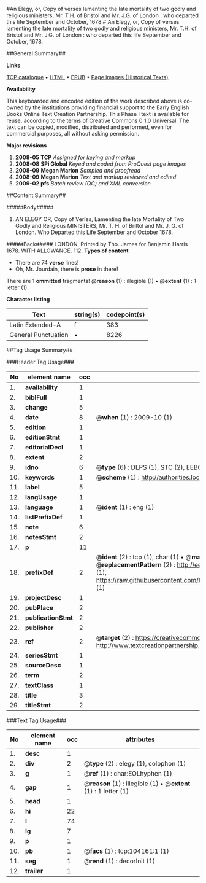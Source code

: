 #An Elegy, or, Copy of verses lamenting the late mortality of two godly and religious ministers, Mr. T.H. of Bristol and Mr. J.G. of London : who departed this life September and October, 1678.#
An Elegy, or, Copy of verses lamenting the late mortality of two godly and religious ministers, Mr. T.H. of Bristol and Mr. J.G. of London : who departed this life September and October, 1678.

##General Summary##

**Links**

[TCP catalogue](http://www.ota.ox.ac.uk/tcp/)  • 
[HTML](http://tei.it.ox.ac.uk/tcp/Texts-HTML/free/A39/A39167.html)  • 
[EPUB](http://tei.it.ox.ac.uk/tcp/Texts-EPUB/free/A39/A39167.epub) • 
[Page images (Historical Texts)](https://data.historicaltexts.jisc.ac.uk/view?pubId=eebo-15615420e&pageId=eebo-15615420e-104161-1)

**Availability**

This keyboarded and encoded edition of the
	       work described above is co-owned by the institutions
	       providing financial support to the Early English Books
	       Online Text Creation Partnership. This Phase I text is
	       available for reuse, according to the terms of Creative
	       Commons 0 1.0 Universal. The text can be copied,
	       modified, distributed and performed, even for
	       commercial purposes, all without asking permission.

**Major revisions**

1. __2008-05__ __TCP__ *Assigned for keying and markup*
1. __2008-08__ __SPi Global__ *Keyed and coded from ProQuest page images*
1. __2008-09__ __Megan Marion__ *Sampled and proofread*
1. __2008-09__ __Megan Marion__ *Text and markup reviewed and edited*
1. __2009-02__ __pfs__ *Batch review (QC) and XML conversion*

##Content Summary##

#####Body#####

1. AN ELEGY OR, Copy of Verſes, Lamenting the late Mortality of Two Godly and Religious MINISTERS, Mr. T. H. of Briſtol and Mr. J. G. of London. Who Departed this Life September and October 1678.

#####Back#####
LONDON, Printed by Tho. James for Benjamin Harris 1678. WITH ALLOWANCE. 112.
**Types of content**

  * There are 74 **verse** lines!
  * Oh, Mr. Jourdain, there is **prose** in there!

There are 1 **ommitted** fragments! 
 @__reason__ (1) : illegible (1)  •  @__extent__ (1) : 1 letter (1)

**Character listing**


|Text|string(s)|codepoint(s)|
|---|---|---|
|Latin Extended-A|ſ|383|
|General Punctuation|•|8226|

##Tag Usage Summary##

###Header Tag Usage###

|No|element name|occ|attributes|
|---|---|---|---|
|1.|__availability__|1||
|2.|__biblFull__|1||
|3.|__change__|5||
|4.|__date__|8| @__when__ (1) : 2009-10 (1)|
|5.|__edition__|1||
|6.|__editionStmt__|1||
|7.|__editorialDecl__|1||
|8.|__extent__|2||
|9.|__idno__|6| @__type__ (6) : DLPS (1), STC (2), EEBO-CITATION (1), OCLC (1), VID (1)|
|10.|__keywords__|1| @__scheme__ (1) : http://authorities.loc.gov/ (1)|
|11.|__label__|5||
|12.|__langUsage__|1||
|13.|__language__|1| @__ident__ (1) : eng (1)|
|14.|__listPrefixDef__|1||
|15.|__note__|6||
|16.|__notesStmt__|2||
|17.|__p__|11||
|18.|__prefixDef__|2| @__ident__ (2) : tcp (1), char (1)  •  @__matchPattern__ (2) : ([0-9\-]+):([0-9IVX]+) (1), (.+) (1)  •  @__replacementPattern__ (2) : http://eebo.chadwyck.com/downloadtiff?vid=$1&page=$2 (1), https://raw.githubusercontent.com/textcreationpartnership/Texts/master/tcpchars.xml#$1 (1)|
|19.|__projectDesc__|1||
|20.|__pubPlace__|2||
|21.|__publicationStmt__|2||
|22.|__publisher__|2||
|23.|__ref__|2| @__target__ (2) : https://creativecommons.org/publicdomain/zero/1.0/ (1), http://www.textcreationpartnership.org/docs/. (1)|
|24.|__seriesStmt__|1||
|25.|__sourceDesc__|1||
|26.|__term__|2||
|27.|__textClass__|1||
|28.|__title__|3||
|29.|__titleStmt__|2||


###Text Tag Usage###

|No|element name|occ|attributes|
|---|---|---|---|
|1.|__desc__|1||
|2.|__div__|2| @__type__ (2) : elegy (1), colophon (1)|
|3.|__g__|1| @__ref__ (1) : char:EOLhyphen (1)|
|4.|__gap__|1| @__reason__ (1) : illegible (1)  •  @__extent__ (1) : 1 letter (1)|
|5.|__head__|1||
|6.|__hi__|22||
|7.|__l__|74||
|8.|__lg__|7||
|9.|__p__|1||
|10.|__pb__|1| @__facs__ (1) : tcp:104161:1 (1)|
|11.|__seg__|1| @__rend__ (1) : decorInit (1)|
|12.|__trailer__|1||

